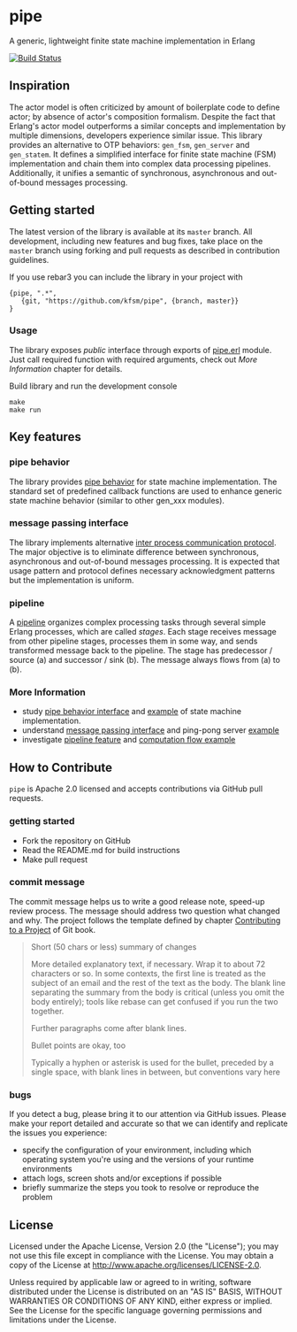# pipe 

A generic, lightweight finite state machine implementation in Erlang

[![Build Status](https://secure.travis-ci.org/kfsm/pipe.svg?branch=master)](http://travis-ci.org/kfsm/pipe)

## Inspiration

The actor model is often criticized by amount of boilerplate code to define actor; by absence of actor's composition formalism. Despite the fact that Erlang's actor model outperforms a similar concepts and implementation by multiple dimensions, developers experience similar issue. This library provides an alternative to OTP behaviors: `gen_fsm`, `gen_server` and `gen_statem`. It defines a simplified interface for finite state machine (FSM) implementation and chain them into complex data processing pipelines. Additionally, it unifies a semantic of synchronous, asynchronous and out-of-bound messages processing.


## Getting started

The latest version of the library is available at its `master` branch. All development, including new features and bug fixes, take place on the `master` branch using forking and pull requests as described in contribution guidelines.

If you use rebar3 you can include the library in your project with

```
{pipe, ".*",
   {git, "https://github.com/kfsm/pipe", {branch, master}}
}
```

### Usage

The library exposes _public_ interface through exports of [pipe.erl](src/pipe.erl) module. Just call required function with required arguments, check out _More Information_ chapter for details. 

Build library and run the development console
```
make
make run
```



## Key features


### pipe behavior

The library provides [pipe behavior](doc/behavior.md) for state machine implementation. The standard set of predefined callback functions are used to enhance generic state machine behavior (similar to other gen_xxx modules).


### message passing interface

The library implements alternative [inter process communication protocol](doc/message.md). The major objective is to eliminate difference between synchronous, asynchronous and out-of-bound messages processing. It is expected that usage pattern and protocol defines necessary acknowledgment patterns but the implementation is uniform.


### pipeline

A [pipeline](doc/pipeline.md) organizes complex processing tasks through several simple Erlang processes, which are called _stages_. Each stage receives message from other pipeline stages, processes them in some way, and sends transformed message back to the pipeline. The stage has predecessor / source (a) and successor / sink (b). The message always flows from (a) to (b).




### More Information

* study [pipe behavior interface](doc/behavior.md) and [example](examples/pincode) of state machine implementation. 
* understand [message passing interface](doc/message.md) and ping-pong server [example](examples/pingpong)
* investigate [pipeline feature](doc/pipeline.md) and [computation flow example](examples/flow)



## How to Contribute

`pipe` is Apache 2.0 licensed and accepts contributions via GitHub pull requests.

### getting started

* Fork the repository on GitHub
* Read the README.md for build instructions
* Make pull request

### commit message

The commit message helps us to write a good release note, speed-up review process. The message should address two question what changed and why. The project follows the template defined by chapter [Contributing to a Project](http://git-scm.com/book/ch5-2.html) of Git book.

>
> Short (50 chars or less) summary of changes
>
> More detailed explanatory text, if necessary. Wrap it to about 72 characters or so. In some contexts, the first line is treated as the subject of an email and the rest of the text as the body. The blank line separating the summary from the body is critical (unless you omit the body entirely); tools like rebase can get confused if you run the two together.
> 
> Further paragraphs come after blank lines.
> 
> Bullet points are okay, too
> 
> Typically a hyphen or asterisk is used for the bullet, preceded by a single space, with blank lines in between, but conventions vary here
>

### bugs

If you detect a bug, please bring it to our attention via GitHub issues. Please make your report detailed and accurate so that we can identify and replicate the issues you experience:
- specify the configuration of your environment, including which operating system you're using and the versions of your runtime environments
- attach logs, screen shots and/or exceptions if possible
- briefly summarize the steps you took to resolve or reproduce the problem



## License

Licensed under the Apache License, Version 2.0 (the "License"); you may not use this file except in compliance with the License. You may obtain a copy of the License at http://www.apache.org/licenses/LICENSE-2.0.

Unless required by applicable law or agreed to in writing, software distributed under the License is distributed on an "AS IS" BASIS, WITHOUT WARRANTIES OR CONDITIONS OF ANY KIND, either express or implied. See the License for the specific language governing permissions and limitations under the License.

